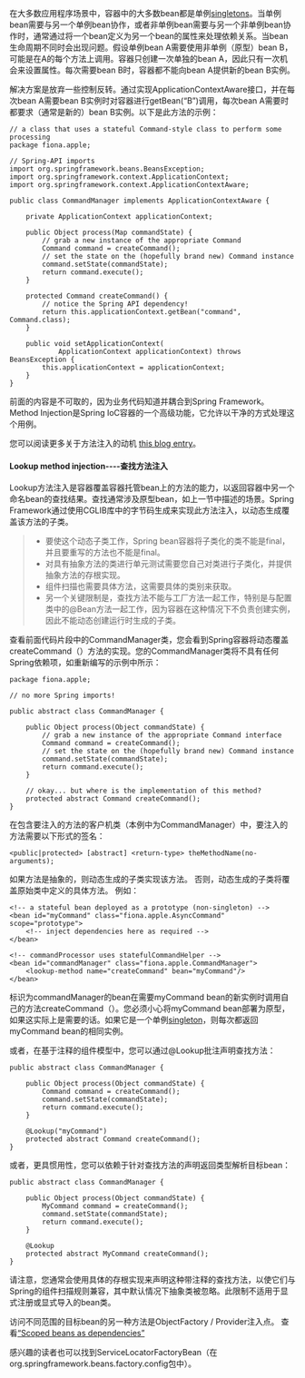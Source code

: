 在大多数应用程序场景中，容器中的大多数bean都是单例[singletons](https://docs.spring.io/spring/docs/4.3.20.RELEASE/spring-framework-reference/htmlsingle/#beans-factory-scopes-singleton)。当单例bean需要与另一个单例bean协作，或者非单例bean需要与另一个非单例bean协作时，通常通过将一个bean定义为另一个bean的属性来处理依赖关系。当bean生命周期不同时会出现问题。假设单例bean A需要使用非单例（原型）bean B，可能是在A的每个方法上调用。容器只创建一次单独的bean A，因此只有一次机会来设置属性。每次需要bean B时，容器都不能向bean A提供新的bean B实例。

解决方案是放弃一些控制反转。通过实现ApplicationContextAware接口，并在每次bean A需要bean B实例时对容器进行getBean\(“B”\)调用，每次bean A需要时都要求（通常是新的）bean B实例。以下是此方法的示例：

```
// a class that uses a stateful Command-style class to perform some processing
package fiona.apple;

// Spring-API imports
import org.springframework.beans.BeansException;
import org.springframework.context.ApplicationContext;
import org.springframework.context.ApplicationContextAware;

public class CommandManager implements ApplicationContextAware {

    private ApplicationContext applicationContext;

    public Object process(Map commandState) {
        // grab a new instance of the appropriate Command
        Command command = createCommand();
        // set the state on the (hopefully brand new) Command instance
        command.setState(commandState);
        return command.execute();
    }

    protected Command createCommand() {
        // notice the Spring API dependency!
        return this.applicationContext.getBean("command", Command.class);
    }

    public void setApplicationContext(
            ApplicationContext applicationContext) throws BeansException {
        this.applicationContext = applicationContext;
    }
}
```

前面的内容是不可取的，因为业务代码知道并耦合到Spring Framework。Method Injection是Spring IoC容器的一个高级功能，它允许以干净的方式处理这个用例。

您可以阅读更多关于方法注入的动机 [this blog entry](https://spring.io/blog/2004/08/06/method-injection/)。

#### Lookup method injection----查找方法注入

Lookup方法注入是容器覆盖容器托管bean上的方法的能力，以返回容器中另一个命名bean的查找结果。查找通常涉及原型bean，如上一节中描述的场景。Spring Framework通过使用CGLIB库中的字节码生成来实现此方法注入，以动态生成覆盖该方法的子类。

> * 要使这个动态子类工作，Spring bean容器将子类化的类不能是final，并且要重写的方法也不能是final。
> * 对具有抽象方法的类进行单元测试需要您自己对类进行子类化，并提供抽象方法的存根实现。
> * 组件扫描也需要具体方法，这需要具体的类别来获取。
> * 另一个关键限制是，查找方法不能与工厂方法一起工作，特别是与配置类中的@Bean方法一起工作，因为容器在这种情况下不负责创建实例，因此不能动态创建运行时生成的子类。

查看前面代码片段中的CommandManager类，您会看到Spring容器将动态覆盖createCommand（）方法的实现。您的CommandManager类将不具有任何Spring依赖项，如重新编写的示例中所示：

```
package fiona.apple;

// no more Spring imports!

public abstract class CommandManager {

    public Object process(Object commandState) {
        // grab a new instance of the appropriate Command interface
        Command command = createCommand();
        // set the state on the (hopefully brand new) Command instance
        command.setState(commandState);
        return command.execute();
    }

    // okay... but where is the implementation of this method?
    protected abstract Command createCommand();
}
```

在包含要注入的方法的客户机类（本例中为CommandManager）中，要注入的方法需要以下形式的签名：

```
<public|protected> [abstract] <return-type> theMethodName(no-arguments);
```

如果方法是抽象的，则动态生成的子类实现该方法。 否则，动态生成的子类将覆盖原始类中定义的具体方法。 例如：

```
<!-- a stateful bean deployed as a prototype (non-singleton) -->
<bean id="myCommand" class="fiona.apple.AsyncCommand" scope="prototype">
    <!-- inject dependencies here as required -->
</bean>

<!-- commandProcessor uses statefulCommandHelper -->
<bean id="commandManager" class="fiona.apple.CommandManager">
    <lookup-method name="createCommand" bean="myCommand"/>
</bean>
```

标识为commandManager的bean在需要myCommand bean的新实例时调用自己的方法createCommand（）。您必须小心将myCommand bean部署为原型，如果这实际上是需要的话。如果它是一个单例[singleton](https://docs.spring.io/spring/docs/4.3.20.RELEASE/spring-framework-reference/htmlsingle/#beans-factory-scopes-singleton)，则每次都返回myCommand bean的相同实例。

或者，在基于注释的组件模型中，您可以通过@Lookup批注声明查找方法：

```
public abstract class CommandManager {

    public Object process(Object commandState) {
        Command command = createCommand();
        command.setState(commandState);
        return command.execute();
    }

    @Lookup("myCommand")
    protected abstract Command createCommand();
}
```

或者，更具惯用性，您可以依赖于针对查找方法的声明返回类型解析目标bean：

```
public abstract class CommandManager {

    public Object process(Object commandState) {
        MyCommand command = createCommand();
        command.setState(commandState);
        return command.execute();
    }

    @Lookup
    protected abstract MyCommand createCommand();
}
```

请注意，您通常会使用具体的存根实现来声明这种带注释的查找方法，以使它们与Spring的组件扫描规则兼容，其中默认情况下抽象类被忽略。此限制不适用于显式注册或显式导入的bean类。

访问不同范围的目标bean的另一种方法是ObjectFactory / Provider注入点。 查看[“Scoped beans as dependencies”](https://docs.spring.io/spring/docs/4.3.20.RELEASE/spring-framework-reference/htmlsingle/#beans-factory-scopes-other-injection)

感兴趣的读者也可以找到ServiceLocatorFactoryBean（在org.springframework.beans.factory.config包中）。

